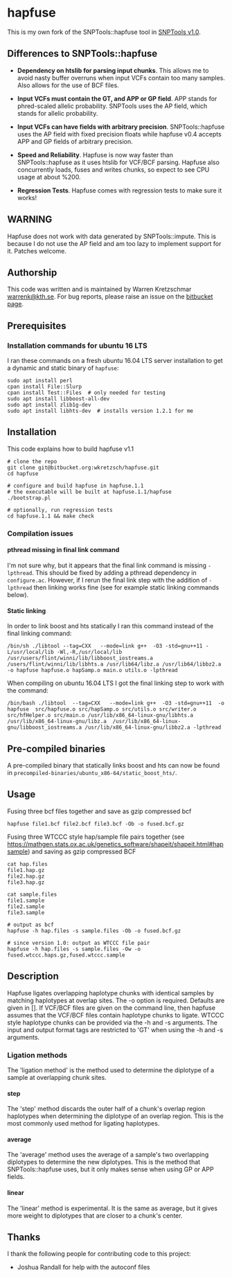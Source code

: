 # hapfuse

This is my own fork of the SNPTools::hapfuse tool in [SNPTools v1.0](http://sourceforge.net/projects/snptools).

## Differences to SNPTools::hapfuse

* **Dependency on htslib for parsing input chunks**.
  This allows me to avoid nasty buffer overruns when input VCFs contain too many samples. Also allows for the use of BCF files.

* **Input VCFs must contain the GT, and APP or GP field**.
  APP stands for phred-scaled allelic probability.  SNPTools uses the AP field, which stands for allelic probability.

* **Input VCFs can have fields with arbitrary precision**.  SNPTools::hapfuse uses the AP field with fixed precision floats while hapfuse v0.4 accepts APP and GP fields of arbitrary precision.  

* **Speed and Reliability**.
  Hapfuse is now way faster than SNPTools::hapfuse as it uses htslib for VCF/BCF parsing.  Hapfuse also concurrently loads, fuses and writes chunks, so expect to see CPU usage at about %200.

* **Regression Tests**. Hapfuse comes with regression tests to make sure it works!

## WARNING
Hapfuse does not work with data generated by SNPTools::impute.  This
is because I do not use the AP field and am too lazy to implement
support for it.  Patches welcome.

## Authorship

This code was written and is maintained by Warren Kretzschmar
<warrenk@kth.se>. For bug reports, please raise an issue on the
[bitbucket page](https://bitbucket.org/wkretzsch/hapfuse/issues).

## Prerequisites

### Installation commands for ubuntu 16 LTS

I ran these commands on a fresh ubuntu 16.04 LTS server installation
to get a dynamic and static binary of `hapfuse`:

    sudo apt install perl
    cpan install File::Slurp
    cpan install Test::Files  # only needed for testing
    sudo apt install libboost-all-dev
    sudo apt install zlib1g-dev
    sudo apt install libhts-dev  # installs version 1.2.1 for me

## Installation

This code explains how to build hapfuse v1.1

    # clone the repo
    git clone git@bitbucket.org:wkretzsch/hapfuse.git
    cd hapfuse

    # configure and build hapfuse in hapfuse.1.1
    # the executable will be built at hapfuse.1.1/hapfuse
    ./bootstrap.pl

    # optionally, run regression tests
    cd hapfuse.1.1 && make check

### Compilation issues

#### pthread missing in final link command

I'm not sure why, but it appears that the final link command is
missing `-lpthread`. This should be fixed by adding a pthread
dependency in `configure.ac`. However, if I rerun the final link step
with the addition of `-lpthread` then linking works fine (see for
example static linking commands below). 

#### Static linking

In order to link boost and hts statically I ran
this command instead of the final linking command: 

    /bin/sh ./libtool --tag=CXX   --mode=link g++  -O3 -std=gnu++11 -L/usr/local/lib -Wl,-R,/usr/local/lib /usr/users/flint/winni/lib/libboost_iostreams.a /users/flint/winni/lib/libhts.a /usr/lib64/libz.a /usr/lib64/libbz2.a -o hapfuse hapfuse.o hapSamp.o main.o utils.o -lpthread

When compiling on ubuntu 16.04 LTS I got the final linking step to
work with the command:

    /bin/bash ./libtool  --tag=CXX   --mode=link g++  -O3 -std=gnu++11  -o hapfuse  src/hapfuse.o src/hapSamp.o src/utils.o src/writer.o src/hfHelper.o src/main.o /usr/lib/x86_64-linux-gnu/libhts.a /usr/lib/x86_64-linux-gnu/libz.a  /usr/lib/x86_64-linux-gnu/libboost_iostreams.a /usr/lib/x86_64-linux-gnu/libbz2.a -lpthread

## Pre-compiled binaries

A pre-compiled binary that statically links boost and hts can now be
found in `precompiled-binaries/ubuntu_x86-64/static_boost_hts/`.

## Usage

Fusing three bcf files together and save as gzip compressed bcf

    hapfuse file1.bcf file2.bcf file3.bcf -Ob -o fused.bcf.gz

Fusing three WTCCC style hap/sample file pairs together (see
https://mathgen.stats.ox.ac.uk/genetics_software/shapeit/shapeit.html#hapsample)
and saving as gzip compressed BCF

    cat hap.files
    file1.hap.gz
    file2.hap.gz
    file3.hap.gz

    cat sample.files
    file1.sample
    file2.sample
    file3.sample
    
    # output as bcf
    hapfuse -h hap.files -s sample.files -Ob -o fused.bcf.gz
    
    # since version 1.0: output as WTCCC file pair
    hapfuse -h hap.files -s sample.files -Ow -o fused.wtccc.haps.gz,fused.wtccc.sample

## Description

Hapfuse ligates overlapping haplotype chunks with identical samples
by matching haplotypes at overlap sites.  The -o option is
required. Defaults are given in []. If VCF/BCF files are given on
the command line, then hapfuse assumes that the VCF/BCF files
contain haplotype chunks to ligate.  WTCCC style haplotype chunks
can be provided via the -h and -s arguments. The input and output
format tags are restricted to 'GT' when using the -h and -s
arguments.

### Ligation methods

The 'ligation method' is the method used to determine the diplotype
of a sample at overlapping chunk sites.

#### step

The 'step' method discards the outer half of a chunk's overlap
region haplotypes when determining the diplotype of an overlap
region.  This is the most commonly used method for ligating 
haplotypes.

#### average

The 'average' method uses the average of a sample's two overlapping
diplotypes to determine the new diplotypes. This is the method that
SNPTools::hapfuse uses, but it only makes sense when using GP or APP
fields.

#### linear

The 'linear' method is experimental.  It is the same as average, but
it gives more weight to diplotypes that are closer to a chunk's
center. 

## Thanks

I thank the following people for contributing code to this project:

- Joshua Randall for help with the autoconf files
